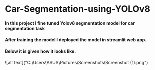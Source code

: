# Car-Segmentation-using-YOLOv8

#### In this project I fine tuned Yolov8 segmentation model for car segmentation task
#### After training the model I deployed the model in streamlit web app.
#### Below it is given how it looks like.

![alt text]("C:\Users\ASUS\Pictures\Screenshots\Screenshot (1).png")

